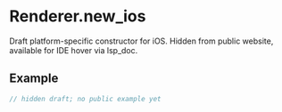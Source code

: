 # Renderer.new_ios

Draft platform-specific constructor for iOS.
Hidden from public website, available for IDE hover via lsp_doc.

## Example

```rust
// hidden draft; no public example yet
```
